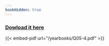 ```yaml
--- 
bookHidden: true
--- 
```

 
### [Dowload it here](/yearbooks/Q05-4.pdf)
 
{{< embed-pdf url="/yearbooks/Q05-4.pdf" >}}
